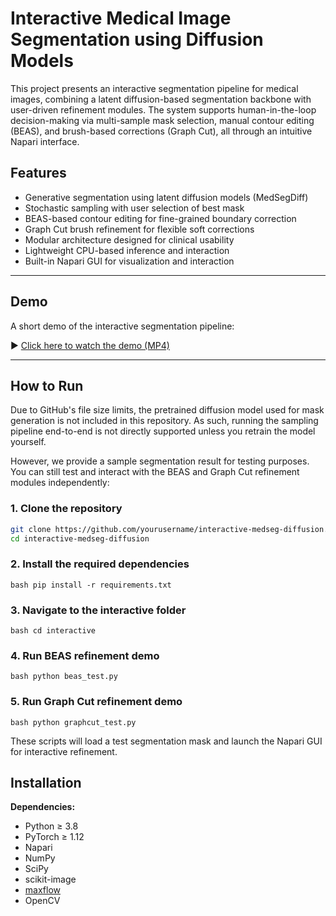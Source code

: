# Interactive Medical Image Segmentation using Diffusion Models

This project presents an interactive segmentation pipeline for medical images, combining a latent diffusion-based segmentation backbone with user-driven refinement modules. The system supports human-in-the-loop decision-making via multi-sample mask selection, manual contour editing (BEAS), and brush-based corrections (Graph Cut), all through an intuitive Napari interface.

## Features

- Generative segmentation using latent diffusion models (MedSegDiff)
- Stochastic sampling with user selection of best mask
- BEAS-based contour editing for fine-grained boundary correction
- Graph Cut brush refinement for flexible soft corrections
- Modular architecture designed for clinical usability
- Lightweight CPU-based inference and interaction
- Built-in Napari GUI for visualization and interaction

---
## Demo

A short demo of the interactive segmentation pipeline:

▶️ [Click here to watch the demo (MP4)](./demo/your_demo_video.mp4)

---
## How to Run

Due to GitHub's file size limits, the pretrained diffusion model used for mask generation is not included in this repository. As such, running the sampling pipeline end-to-end is not directly supported unless you retrain the model yourself.

However, we provide a sample segmentation result for testing purposes. You can still test and interact with the BEAS and Graph Cut refinement modules independently:

### 1. Clone the repository
```bash
git clone https://github.com/yourusername/interactive-medseg-diffusion.git
cd interactive-medseg-diffusion
```

### 2. Install the required dependencies
```bash pip install -r requirements.txt```

### 3. Navigate to the interactive folder
```bash cd interactive```

### 4. Run BEAS refinement demo
```bash python beas_test.py```

### 5. Run Graph Cut refinement demo
```bash python graphcut_test.py```

These scripts will load a test segmentation mask and launch the Napari GUI for interactive refinement.

## Installation

**Dependencies:**

- Python ≥ 3.8  
- PyTorch ≥ 1.12  
- Napari  
- NumPy  
- SciPy  
- scikit-image  
- [maxflow](https://github.com/pmneila/PyMaxflow)  
- OpenCV  

